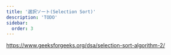 ```yaml
---
title: '選択ソート(Selection Sort)'
description: 'TODO'
sidebar:
  order: 3
---
```



https://www.geeksforgeeks.org/dsa/selection-sort-algorithm-2/